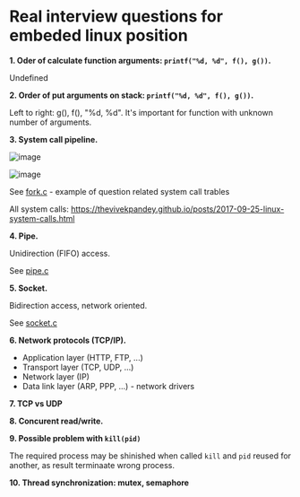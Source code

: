 # Real interview questions for embeded linux position

**1. Oder of calculate function arguments: `printf("%d, %d", f(), g())`.**

Undefined

**2. Order of put arguments on stack: `printf("%d, %d", f(), g())`.**
 
Left to right: g(), f(), "%d, %d". It's important for function with unknown number of arguments.

**3. System call pipeline.**

![image](https://user-images.githubusercontent.com/8722837/214515598-03291471-1538-460d-9d6d-5a87ad11c97b.png)

![image](https://user-images.githubusercontent.com/8722837/214516514-619780d7-3004-4b71-9060-9ef6d9240a57.png)


See [fork.c](https://github.com/akokoshn/interviews/blob/master/embeded_linux/forck.c) - example of question related system call trables

All system calls: https://thevivekpandey.github.io/posts/2017-09-25-linux-system-calls.html

**4. Pipe.**

Unidirection (FIFO) access.

See [pipe.c](https://github.com/akokoshn/interviews/blob/master/embeded_linux/pipe.c)

**5. Socket.**

Bidirection access, network oriented.

See [socket.c](https://github.com/akokoshn/interviews/blob/master/embeded_linux/socket.c)

**6. Network protocols (TCP/IP).**

- Application layer (HTTP, FTP, ...)
- Transport layer (TCP, UDP, ...)
- Network layer (IP)
- Data link layer (ARP, PPP, ...) - network drivers

**7. TCP vs UDP**

**8. Concurent read/write.**

**9. Possible problem with `kill(pid)`**

The required process may be shinished when called `kill` and `pid` reused for another, as result terminaate wrong process.

**10. Thread synchronization: mutex, semaphore**


